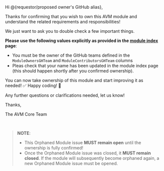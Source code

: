 <!-- markdownlint-disable -->
Hi @{requestor/proposed owner's GitHub alias},

Thanks for confirming that you wish to own this AVM module and understand the related requirements and responsibilities!

We just want to ask you to double check a few important things.

**Please use the following values explicitly as provided in the [module index](https://azure.github.io/Azure-Verified-Modules/indexes/) page**:

- You must be the owner of the GitHub teams defined in the `ModuleOwnersGHTeam` and `ModuleContributorsGHTeam` columns
- Pleas check that your name has been updated in the module index page (this should happen shortly after you confirmed ownership).

You can now take ownership of this module and start improving it as needed! ✅ Happy coding! 🎉

Any further questions or clarifications needed, let us know!

Thanks,

The AVM Core Team

<br>

> **NOTE**:
>
> - This Orphaned Module issue **MUST remain open** until the ownership is fully confirmed!
> - Once the Orphaned Module issue was closed, it **MUST remain closed**. If the module will subsequently become orphaned again, a new Orphaned Module issue must be opened.
<!-- markdownlint-restore -->
